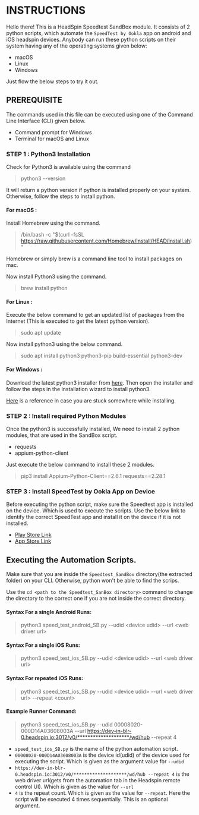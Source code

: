 

# INSTRUCTIONS

Hello there!
This is a HeadSpin Speedtest SandBox module. It consists of 2 python scripts, which automate the `SpeedTest by Ookla` app on android and iOS headspin devices. Anybody can run these python scripts on their system having any of the operating systems given below:

* macOS
* Linux
* Windows 

Just flow the below steps to try it out.


## PREREQUISITE   
The commands used in this file can be executed using one of the Command Line Interface (CLI) given below.

* Command prompt for Windows
* Terminal for macOS and Linux


### STEP 1 : Python3 Installation 
Check for Python3 is available using the command

> python3 --version

It will return a python version if python is installed properly on your system. Otherwise, follow the steps to install python.


####		For macOS :
Install Homebrew using the command.
> /bin/bash -c "$(curl -fsSL https://raw.githubusercontent.com/Homebrew/install/HEAD/install.sh)"

Homebrew or simply brew is a command line tool to install packages on mac.

Now install Python3 using the command.
> brew install python


####     	For Linux :
Execute the below command to get an updated list of packages from the Internet (This is executed to get the latest python version). 
> sudo apt update

Now install python3 using the below command.
> sudo apt install python3 python3-pip build-essential python3-dev

####    	For Windows : 
Download the latest python3 installer from [here](https://www.python.org/downloads/).
Then open the installer and follow the steps in the installation wizard to install python3.

[Here](https://www.digitalocean.com/community/tutorials/install-python-windows-10) is a reference in case you are stuck somewhere while installing.


### STEP 2 : Install required Python Modules 
Once the python3 is successfully installed, We need to install 2 python modules, that are used in the SandBox script.

* requests
* appium-python-client

Just execute the below command to install these 2 modules.
> pip3 install Appium-Python-Client==2.6.1  requests==2.28.1


### STEP 3 : Install SpeedTest by Ookla App on Device
Before executing the python script, make sure the Speedtest app is installed on the device. Which is used to execute the scripts. Use the below link to identify the correct SpeedTest app and install it on the device if it is not installed.

* [Play Store Link](https://play.google.com/store/apps/details?id=org.zwanoo.android.speedtest&hl=en_IN&gl=US)
* [App Store Link](https://apps.apple.com/us/app/speedtest-by-ookla/id300704847)

## Executing the Automation Scripts. 

Make sure that you are inside the `Speedtest_SandBox` directory(the extracted folder) on your CLI. Otherwise, python won't be able to find the scrips.

Use the `cd <path to the Speedtest_SanBox directory>` command to change the directory to the correct one if you are not inside the correct directory.



####        Syntax For a single Android Runs:
>python3 speed\_test\_android_SB.py --udid \<device udid\>  --url \<web driver url\>

####        Syntax For a single iOS Runs:
> python3 speed\_test\_ios\_SB.py --udid \<device udid\>  --url \<web driver url\>

####        Syntax For repeated iOS Runs:   

>python3 speed\_test\_ios\_SB.py --udid \<device udid\>  --url \<web driver url\> --repeat \<count\>

#### Example Runner Command:
> python3 speed\_test\_ios\_SB.py --udid 00008020-000D14A03608003A  --url https://dev-in-blr-0.headspin.io:3012/v0/********************/wd/hub  --repeat 4

* `speed_test_ios_SB.py` is the name of the python automation script.
* `00008020-000D14A03608003A` is the device id(udid) of the device used for executing the script. Which is given as the argument value for `--udid`
* `https://dev-in-blr-0.headspin.io:3012/v0/********************/wd/hub --repeat 4` is the web driver url(gets from the automation tab in the Headspin remote control UI). Which is given as the value for `--url`
* `4` is the repeat count. Which is given as the value for `--repeat`. Here the script will be executed 4 times sequentially. This is an optional argument.
